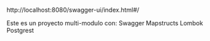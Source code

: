 http://localhost:8080/swagger-ui/index.html#/

Este es un proyecto multi-modulo con:
Swagger
Mapstructs
Lombok
Postgrest